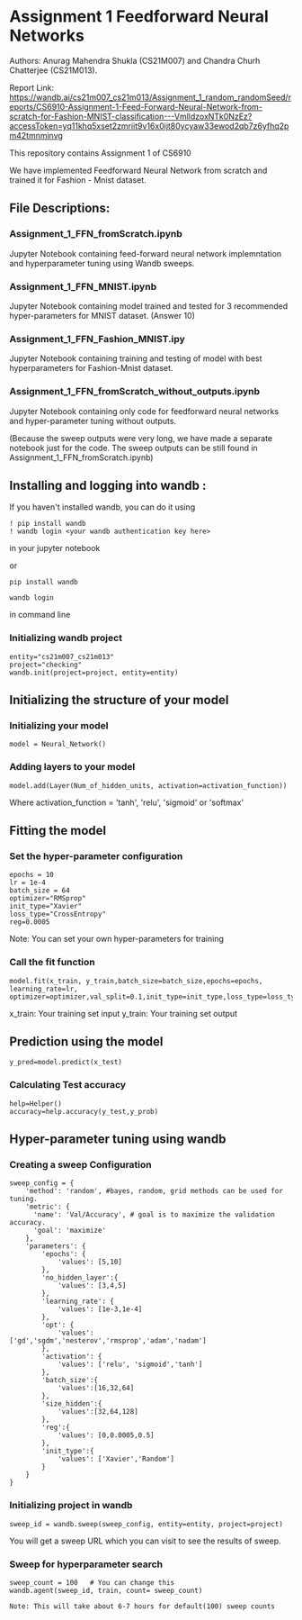 # Assignment 1 Feedforward Neural Networks
Authors: Anurag Mahendra Shukla (CS21M007) and Chandra Churh Chatterjee (CS21M013).

Report Link: https://wandb.ai/cs21m007_cs21m013/Assignment_1_random_randomSeed/reports/CS6910-Assignment-1-Feed-Forward-Neural-Network-from-scratch-for-Fashion-MNIST-classification---VmlldzoxNTk0NzEz?accessToken=yq11khq5xset2zmriit9v16x0ijt80ycyaw33ewod2qb7z6yfhq2pm42tmnminvg

This repository contains Assignment 1 of CS6910

We have implemented Feedforward Neural Network from scratch and trained it for Fashion - Mnist dataset.

## File Descriptions:

### Assignment_1_FFN_fromScratch.ipynb
Jupyter Notebook containing feed-forward neural network implemntation and hyperparameter tuning using Wandb sweeps.

### Assignment_1_FFN_MNIST.ipynb
Jupyter Notebook containing model trained and tested for 3 recommended hyper-parameters for MNIST dataset. (Answer 10)

### Assignment_1_FFN_Fashion_MNIST.ipy
Jupyter Notebook containing training and testing of model with best hyperparameters for Fashion-Mnist dataset.

### Assignment_1_FFN_fromScratch_without_outputs.ipynb
Jupyter Notebook containing only code for feedforward neural networks and hyper-parameter tuning without outputs.

(Because the sweep outputs were very long, we have made a separate notebook just for the code. The sweep outputs can be still found in Assignment_1_FFN_fromScratch.ipynb)

## Installing and logging into wandb :

If you haven't installed wandb, you can do it using

```
! pip install wandb
! wandb login <your wandb authentication key here>
```

in your jupyter notebook

or 

```
pip install wandb
```

```
wandb login
```

in command line

### Initializing wandb project

```
entity="cs21m007_cs21m013"
project="checking"
wandb.init(project=project, entity=entity)
```

## Initializing the structure of your model

### Initializing your model
```
model = Neural_Network()
```

### Adding layers to your model
```
model.add(Layer(Num_of_hidden_units, activation=activation_function))
```

Where activation_function = 'tanh', 'relu', 'sigmoid' or 'softmax'

## Fitting the model
### Set the hyper-parameter configuration

```
epochs = 10
lr = 1e-4
batch_size = 64
optimizer="RMSprop"
init_type="Xavier"
loss_type="CrossEntropy"
reg=0.0005
```


Note: You can set your own hyper-parameters for training

### Call the fit function


```
model.fit(x_train, y_train,batch_size=batch_size,epochs=epochs, learning_rate=lr, optimizer=optimizer,val_split=0.1,init_type=init_type,loss_type=loss_type,reg=reg)
```

x_train: Your training set input
y_train: Your training set output

## Prediction using the model

```
y_pred=model.predict(x_test)
```

### Calculating Test accuracy

````
help=Helper()
accuracy=help.accuracy(y_test,y_prob)
````

## Hyper-parameter tuning using wandb

### Creating a sweep Configuration

```
sweep_config = {
    'method': 'random', #bayes, random, grid methods can be used for tuning.
    'metric': {
      'name': 'Val/Accuracy', # goal is to maximize the validation accuracy.
      'goal': 'maximize'   
    },
    'parameters': {
        'epochs': {
            'values': [5,10]
        },
        'no_hidden_layer':{
            'values': [3,4,5]  
        },
        'learning_rate': {
            'values': [1e-3,1e-4]
        },
        'opt': {
            'values': ['gd','sgdm','nesterov','rmsprop','adam','nadam']
        },
        'activation': {
            'values': ['relu', 'sigmoid','tanh']
        },
        'batch_size':{
            'values':[16,32,64]
        },
        'size_hidden':{
            'values':[32,64,128]
        },
        'reg':{
            'values': [0,0.0005,0.5]
        },
        'init_type':{
            'values': ['Xavier','Random']  
        }
    }
}
```

### Initializing project in wandb

``` 
sweep_id = wandb.sweep(sweep_config, entity=entity, project=project) 
```

You will get a sweep URL which you can visit to see the results of sweep.

### Sweep for hyperparameter search

```
sweep_count = 100   # You can change this
wandb.agent(sweep_id, train, count= sweep_count)
```

`Note: This will take about 6-7 hours for default(100) sweep counts`



